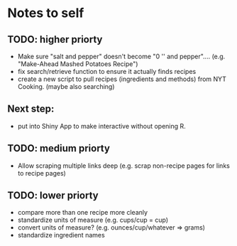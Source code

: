 # Notes to self

## TODO: higher priorty
* Make sure "salt and pepper" doesn't become "0 '' and pepper".... 
  (e.g. "Make-Ahead Mashed Potatoes Recipe")
* fix search/retrieve function to ensure it actually finds recipes
* create a new script to pull recipes (ingredients and methods) from NYT Cooking. (maybe also searching)
## Next step:
* put into Shiny App to make interactive without opening R.
  
## TODO: medium priorty
* Allow scraping multiple links deep (e.g. scrap non-recipe pages for
  links to recipe pages)

## TODO: lower priorty
* compare more than one recipe more cleanly
* standardize units of measure (e.g. cups/cup = cup)
* convert units of measure? (e.g. ounces/cup/whatever => grams)
* standardize ingredient names


